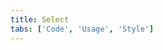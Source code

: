 ```yaml
---
title: Select
tabs: ['Code', 'Usage', 'Style']
---
```


<component 
    name="Select"
    component="select" 
    variation="select"
    experimental="true"
    hasReactVersion="true"
    haslightversion="true"
    hasReactversion="true"
    >
</component>

<component 
    name="Select Invalid"
    component="select" 
    variation="select--invalid"
    experimental="true"
    hasReactVersion="true"
    haslightversion="true"
    >
</component>

<component 
    name="Inline Select"
    component="select" 
    variation="select--inline"
    experimental="true"
    hasReactVersion="true"
    >
</component>

<component 
    name="Inline Select Invalid"
    component="select" 
    variation="select--inline-invalid"
    experimental="true"
    hasReactVersion="true"
    >
</component>
<component-docs component="select" experimental="true"
hasReactVersion="true"></component-docs>
